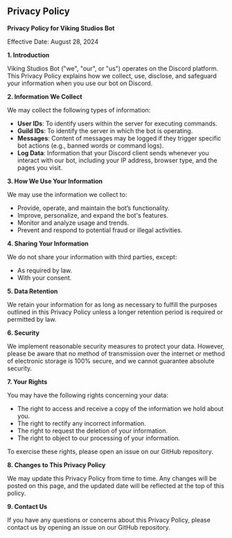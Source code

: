 ## Privacy Policy

**Privacy Policy for Viking Studios Bot**

Effective Date: August 28, 2024

**1. Introduction**

Viking Studios Bot ("we", "our", or "us") operates on the Discord platform. This Privacy Policy explains how we collect, use, disclose, and safeguard your information when you use our bot on Discord.

**2. Information We Collect**

We may collect the following types of information:
- **User IDs**: To identify users within the server for executing commands.
- **Guild IDs**: To identify the server in which the bot is operating.
- **Messages**: Content of messages may be logged if they trigger specific bot actions (e.g., banned words or command logs).
- **Log Data**: Information that your Discord client sends whenever you interact with our bot, including your IP address, browser type, and the pages you visit.

**3. How We Use Your Information**

We may use the information we collect to:
- Provide, operate, and maintain the bot’s functionality.
- Improve, personalize, and expand the bot's features.
- Monitor and analyze usage and trends.
- Prevent and respond to potential fraud or illegal activities.

**4. Sharing Your Information**

We do not share your information with third parties, except:
- As required by law.
- With your consent.

**5. Data Retention**

We retain your information for as long as necessary to fulfill the purposes outlined in this Privacy Policy unless a longer retention period is required or permitted by law.

**6. Security**

We implement reasonable security measures to protect your data. However, please be aware that no method of transmission over the internet or method of electronic storage is 100% secure, and we cannot guarantee absolute security.

**7. Your Rights**

You may have the following rights concerning your data:
- The right to access and receive a copy of the information we hold about you.
- The right to rectify any incorrect information.
- The right to request the deletion of your information.
- The right to object to our processing of your information.

To exercise these rights, please open an issue on our GitHub repository.

**8. Changes to This Privacy Policy**

We may update this Privacy Policy from time to time. Any changes will be posted on this page, and the updated date will be reflected at the top of this policy.

**9. Contact Us**

If you have any questions or concerns about this Privacy Policy, please contact us by opening an issue on our GitHub repository.

